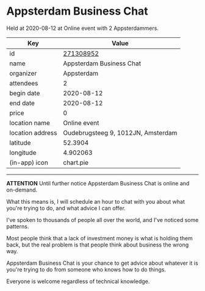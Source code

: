 # Appsterdam Business Chat
Held at 2020-08-12 at Online event with 2 Appsterdammers.
        
|Key|Value
|---|---|
|id|[271308952](https://www.meetup.com/appsterdam/events/271308952/)|
|name|Appsterdam Business Chat|
|organizer|Appsterdam|
|attendees|2|
|begin date|2020-08-12|
|end date|2020-08-12|
|price|0|
|location name|Online event|
|location address|Oudebrugsteeg 9, 1012JN, Amsterdam|
|latitude|52.3904|
|longitude|4.902063|
|(in-app) icon|chart.pie|

---

**ATTENTION** Until further notice Appsterdam Business Chat is online and on-demand.

What this means is, I will schedule an hour to chat with you about what you're trying to do, and what advice I can offer.

I've spoken to thousands of people all over the world, and I've noticed some patterns.

Most people think that a lack of investment money is what is holding them back, but the real problem is that people think about business the wrong way.

Appsterdam Business Chat is your chance to get advice about whatever it is you're trying to do from someone who knows how to do things.

Everyone is welcome regardless of technical knowledge.


